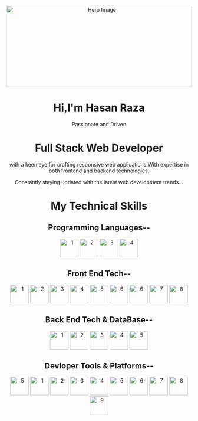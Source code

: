<p align="center">
  <img src="https://i.postimg.cc/0Nd0D244/d.png" alt="Hero Image" width="100%" height="220">
</p>
<div align="center">
  <h1>Hi,I'm Hasan Raza</h1>
  <p>Passionate and Driven <h1> Full Stack Web Developer</h1> with a keen eye for crafting responsive web applications.With expertise in both frontend and backend technologies,
  <p>Constantly staying updated with the latest web development trends...</p>
</div>
<div align="center">
  <h1>My Technical Skills</h1>
  <h2>Programming Languages--</h2>
  <div>
    <img src="https://upload.wikimedia.org/wikipedia/commons/1/19/C_Logo.png"alt="1" widht="50" height="50">
    <img src="https://upload.wikimedia.org/wikipedia/en/thumb/3/30/Java_programming_language_logo.svg/1200px-Java_programming_language_logo.svg.png" alt="2" widht="50" height="50">
    <img src="https://upload.wikimedia.org/wikipedia/commons/6/6a/JavaScript-logo.png" alt="3" widht="50" height="50">
    <img src="https://upload.wikimedia.org/wikipedia/commons/thumb/4/4c/Typescript_logo_2020.svg/1200px-Typescript_logo_2020.svg.png" alt="4" widht="50" height="50">
  </div>
  <h2>Front End Tech--</h2>
  <div>
    <img src="https://upload.wikimedia.org/wikipedia/commons/thumb/6/61/HTML5_logo_and_wordmark.svg/512px-HTML5_logo_and_wordmark.svg.png"alt="1" widht="50" height="50">
    <img src="https://encrypted-tbn0.gstatic.com/images?q=tbn:ANd9GcTO5ryTY9VShCV5uJWhoBXkcxxlFB8O5bbxGA&s" alt="2" widht="50" height="50">
    <img src="https://encrypted-tbn0.gstatic.com/images?q=tbn:ANd9GcSlGmKtrnxElpqw3AExKXPWWBulcwjlvDJa1Q&s" alt="3" widht="50" height="50">
    <img src="https://images-cdn.openxcell.com/wp-content/uploads/2024/07/24154156/dango-inner-2.webp" alt="4" widht="50" height="50">
    <img src="https://encrypted-tbn0.gstatic.com/images?q=tbn:ANd9GcQNhoXisDruJMDAq3Ltd-wuaMW2lGxck9wAKw&s" alt="5" widht="50" height="50">
    <img src="https://encrypted-tbn0.gstatic.com/images?q=tbn:ANd9GcQ8dYWJ-_SKJ2akzqJuvM_0Alw5qC0NEIauRg&s" alt="6" widht="50" height="50">
    <img src="https://cdn.worldvectorlogo.com/logos/material-ui-1.svg" alt="6" widht="50" height="50">
    <img src="https://upload.wikimedia.org/wikipedia/commons/thumb/b/b2/Bootstrap_logo.svg/1280px-Bootstrap_logo.svg.png" alt="7" widht="50" height="50">
    <img src="https://encrypted-tbn0.gstatic.com/images?q=tbn:ANd9GcTMfeXAXFgfBZUaROGYeW0t9QrxpFHA_OI3Xg&s" alt="8" widht="50" height="50">
  </div>
  <h2>Back End Tech & DataBase--</h2>
  <div>
    <img src="https://encrypted-tbn0.gstatic.com/images?q=tbn:ANd9GcSBwzWqFVu66ck-2u_nDBgLTZbR3cNjpUCbWg&s"alt="1" widht="50" height="50">
    <img src="https://cdn.prod.website-files.com/6320125ace536b6ad148eca3/66502d746f57d299fe0e0c31_Image%201-Express.js.webp" alt="2" widht="50" height="50">
    <img src="https://encrypted-tbn0.gstatic.com/images?q=tbn:ANd9GcSFL32D-uNmvccZXINXUyASXF0BhYHyhzyIvg&s" alt="3" widht="50" height="50">
    <img src="https://upload.wikimedia.org/wikipedia/commons/thumb/2/29/Postgresql_elephant.svg/1985px-Postgresql_elephant.svg.png" alt="4" widht="50" height="50">
    <img src="https://encrypted-tbn0.gstatic.com/images?q=tbn:ANd9GcQTArzXKp_ZPAa03Knuu9aL4Ge5N4GQmFcRBw&s" alt="5" widht="50" height="50">
  </div>
  <h2>Devloper Tools & Platforms--</h2>
  <div>
    <img src="https://upload.wikimedia.org/wikipedia/commons/thumb/9/9a/Visual_Studio_Code_1.35_icon.svg/768px-Visual_Studio_Code_1.35_icon.svg.png" alt="5" widht="50" height="50">
    <img src="https://static-00.iconduck.com/assets.00/git-icon-2048x2048-juzdf1l5.png"alt="1" widht="50" height="50">
    <img src="https://encrypted-tbn0.gstatic.com/images?q=tbn:ANd9GcThdZlszhihSfJBfoXkpJtOvDk9p_sskS4rSQ&s" alt="2" widht="50" height="50">
    <img src="https://encrypted-tbn0.gstatic.com/images?q=tbn:ANd9GcRaWljheH88qcaUyOBSYs7uILchXcKdZosvLg&s" alt="3" widht="50" height="50">
    <img src="https://encrypted-tbn0.gstatic.com/images?q=tbn:ANd9GcTCWZ1cB0vJ8r9t6XuR73a8trc2mNYjnaKamQ&s" alt="4" widht="50" height="50">
    <img src="https://upload.wikimedia.org/wikipedia/commons/thumb/a/af/Adobe_Photoshop_CC_icon.svg/512px-Adobe_Photoshop_CC_icon.svg.png" alt="6" widht="50" height="50">
    <img src="https://upload.wikimedia.org/wikipedia/commons/thumb/3/33/Figma-logo.svg/1667px-Figma-logo.svg.png" alt="6" widht="50" height="50">
    <img src="https://encrypted-tbn0.gstatic.com/images?q=tbn:ANd9GcQ6WqCHKclevNzkGnRVuCC5-OE8bKMvIV-x9g&s" alt="7" widht="50" height="50">
    <img src="https://encrypted-tbn0.gstatic.com/images?q=tbn:ANd9GcTiHIcv29dwCTi1xUzgHqy3xKwJ-7BzBncl5Q&s" alt="8" widht="50" height="50">
    <img src="https://pbs.twimg.com/profile_images/1735429515541938176/zOO1N7Su_400x400.jpg" alt="9" widht="50" height="50">
  </div>
</div>


